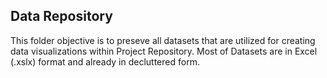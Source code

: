 ## Data Repository
This folder objective is to preseve all datasets that are utilized for creating data visualizations within Project Repository.
Most of Datasets are in Excel (.xslx) format and already in decluttered form.

